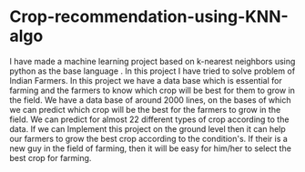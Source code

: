 # Crop-recommendation-using-KNN-algo
I have made a machine learning project based on k-nearest neighbors using python as the base language . In this project I have tried to solve problem of Indian Farmers. In this project we have a data base which is essential for farming and the farmers to know which crop will be best for them to grow in the field. We have a data base of around 2000 lines, on the bases of which we can predict which crop will be the best for the farmers to grow in the field. We can predict for almost 22 different types of crop according to the data. If we can Implement this project on the ground level then it can help our farmers to grow the best crop according to the condition's. If their is a new guy in the field of farming, then it will be easy for him/her to select the best crop for farming.
